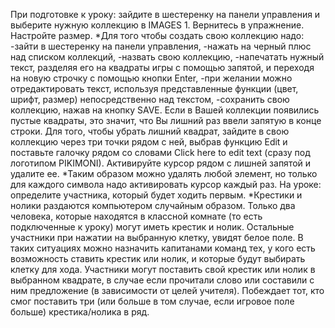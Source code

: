 При подготовке к уроку: зайдите в шестеренку на панели управления и выберите нужную коллекцию в IMAGES 1. Вернитесь в упражнение. Настройте размер. 
*Для того чтобы создать свою коллекцию надо:
-зайти в шестеренку на панели управления,
-нажать на черный плюс над списком коллекций,
-назвать свою коллекцию,
-напечатать нужный текст, разделяя его на квадраты игры с помощью запятой, и переходя на новую строчку с помощью кнопки Enter,
-при желании можно отредактировать текст, используя представленные функции (цвет, шрифт, размер) непосредственно над текстом,
-сохранить свою коллекцию, нажав на кнопку SAVE.
Если в Вашей коллекции появились пустые квадраты, это значит, что Вы лишний раз ввели запятую в конце строки. Для того, чтобы убрать лишний квадрат, зайдите в свою коллекцию через три точки рядом с ней, выбрав функцию Edit и поставьте галочку рядом со словами Click here to edit text (сразу под логотипом PIKIMONI). Активируйте курсор рядом с лишней запятой и удалите ее.
*Таким образом можно удалять любой элемент, но только для каждого символа надо активировать курсор каждый раз.
На уроке: определите участника, который будет ходить первым.
*Крестики и нолики раздаются компьютером случайным образом. Только два человека, которые находятся в классной комнате (то есть подключенные к уроку) могут иметь крестик и нолик. Остальные участники при нажатии на выбранную клетку, увидят белое поле. В таких ситуациях можно назначить капитанами команд тех, у кого есть возможность ставить крестик или нолик, и которые будут выбирать клетку для хода.
Участники могут поставить свой крестик или нолик в выбранном квадрате, в случае если прочитали слово или составили с ним предложение (в зависимости от целей учителя). Побеждает тот, кто смог поставить три (или больше в том случае, если игровое поле больше) крестика/нолика в ряд.
